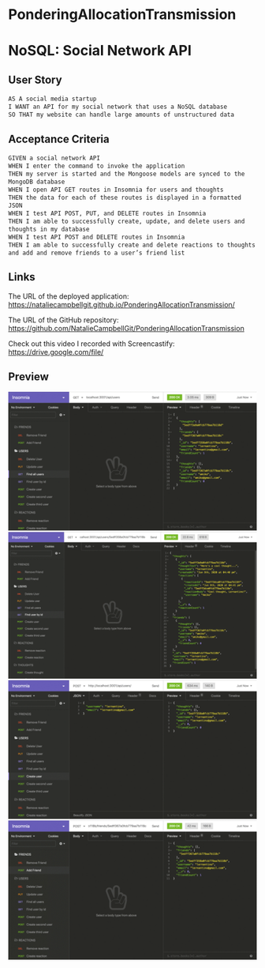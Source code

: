 # PonderingAllocationTransmission

# NoSQL: Social Network API

## User Story

```
AS A social media startup
I WANT an API for my social network that uses a NoSQL database
SO THAT my website can handle large amounts of unstructured data
```

## Acceptance Criteria

```
GIVEN a social network API
WHEN I enter the command to invoke the application
THEN my server is started and the Mongoose models are synced to the MongoDB database
WHEN I open API GET routes in Insomnia for users and thoughts
THEN the data for each of these routes is displayed in a formatted JSON
WHEN I test API POST, PUT, and DELETE routes in Insomnia
THEN I am able to successfully create, update, and delete users and thoughts in my database
WHEN I test API POST and DELETE routes in Insomnia
THEN I am able to successfully create and delete reactions to thoughts and add and remove friends to a user’s friend list
```

## Links

The URL of the deployed application: https://nataliecampbellgit.github.io/PonderingAllocationTransmission/

The URL of the GitHub repository: https://github.com/NatalieCampbellGit/PonderingAllocationTransmission

Check out this video I recorded with Screencastify: https://drive.google.com/file/

## Preview 
![image1](./assets/18-nosql-homework-demo-01.gif)
![image2](./assets/18-nosql-homework-demo-02.gif)
![image3](./assets/18-nosql-homework-demo-03.gif)
![image4](./assets/18-nosql-homework-demo-04.gif)


